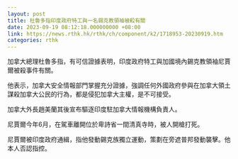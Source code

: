 ```yaml
---
layout: post
title: 杜魯多指印度政府特工與一名錫克教領袖被殺有關
date: 2023-09-19 08:12:18.000000000 +08:00
link: https://news.rthk.hk/rthk/ch/component/k2/1718953-20230919.htm
categories: rthk
---
```


加拿大總理杜魯多指，有可信證據表明，印度政府特工與加國境內錫克教領袖尼賈爾被殺事件有關。

他表示，加拿大安全情報部門掌握充分證據，強調任何外國政府參與在加拿大領土謀殺加拿大公民的行為，都是侵犯加拿大主權，是不可接受。

加拿大外長趙美蘭其後宣布驅逐印度駐加拿大情報機構負責人。

尼賈爾今年6月，在駕車離開位於卑詩省一間清真寺時，被人開槍打死。

尼賈爾被印度政府通緝，指他發動錫克族獨立運動，策劃在旁遮普邦發動襲擊。他本人否認指控。
